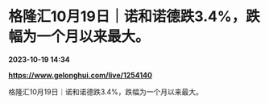 # 格隆汇10月19日｜诺和诺德跌3.4%，跌幅为一个月以来最大。

**2023-10-19 14:34**

**https://www.gelonghui.com/live/1254140**

格隆汇10月19日｜诺和诺德跌3.4%，跌幅为一个月以来最大。